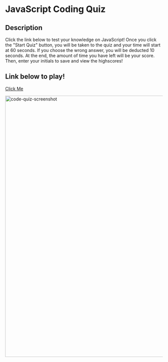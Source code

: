 # JavaScript Coding Quiz
## Description
Click the link below to test your knowledge on JavaScript! Once you click the "Start Quiz" button, you will be taken to the quiz and your time will start at 60 seconds. If you choose the wrong answer, you will be deducted 10 seconds. At the end, the amount of time you have left will be your score. Then, enter your initials to save and view the highscores!

## Link below to play!
[Click Me](https://audryf.github.io/code-quiz/)


<img width="836" alt="code-quiz-screenshot" src="https://user-images.githubusercontent.com/84256033/125848963-c9c300f1-ee60-45ae-a247-151993cffe27.png">